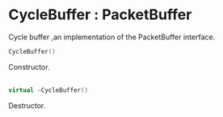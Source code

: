 # CycleBuffer : PacketBuffer
Cycle buffer ,an implementation of the PacketBuffer interface.
```C++
CycleBuffer()
```
Constructor.
<br></br>
```C++
virtual ~CycleBuffer()
```
Destructor.
<br></br>

